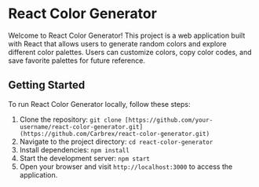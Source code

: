 # React Color Generator

Welcome to React Color Generator! This project is a web application built with React that allows users to generate random colors and explore different color palettes. Users can customize colors, copy color codes, and save favorite palettes for future reference.

## Getting Started

To run React Color Generator locally, follow these steps:

1. Clone the repository: `git clone [https://github.com/your-username/react-color-generator.git](https://github.com/Carbrex/react-color-generator.git)`
2. Navigate to the project directory: `cd react-color-generator`
3. Install dependencies: `npm install`
4. Start the development server: `npm start`
5. Open your browser and visit `http://localhost:3000` to access the application.
